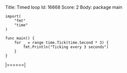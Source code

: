 Title: Timed loop
Id: 16668
Score: 2
Body:
    package main
    
    import(
        "fmt"
        "time"
    )
    
    func main() {
        for _ = range time.Tick(time.Second * 3) {
            fmt.Println("Ticking every 3 seconds")
        }
    }
|======|

